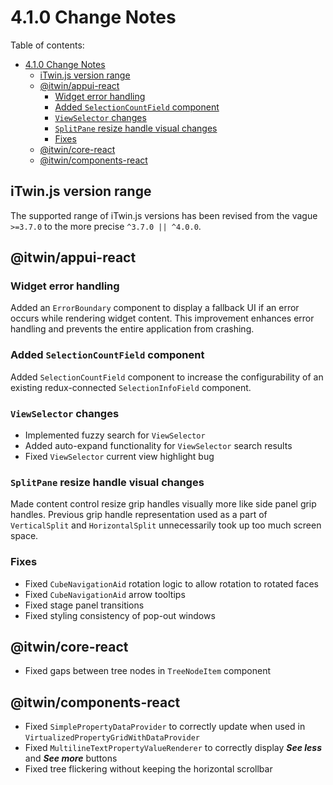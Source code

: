 # 4.1.0 Change Notes

Table of contents:

- [4.1.0 Change Notes](#410-change-notes)
  - [iTwin.js version range](#itwinjs-version-range)
  - [@itwin/appui-react](#itwinappui-react)
    - [Widget error handling](#widget-error-handling)
    - [Added `SelectionCountField` component](#added-selectioncountfield-component)
    - [`ViewSelector` changes](#viewselector-changes)
    - [`SplitPane` resize handle visual changes](#splitpane-resize-handle-visual-changes)
    - [Fixes](#fixes)
  - [@itwin/core-react](#itwincore-react)
  - [@itwin/components-react](#itwincomponents-react)

## iTwin.js version range

The supported range of iTwin.js versions has been revised from the vague `>=3.7.0` to the more precise `^3.7.0 || ^4.0.0`.

## @itwin/appui-react

### Widget error handling

Added an `ErrorBoundary` component to display a fallback UI if an error occurs while rendering widget content. This improvement enhances error handling and prevents the entire application from crashing.

### Added `SelectionCountField` component

Added `SelectionCountField` component to increase the configurability of an existing redux-connected `SelectionInfoField` component.

### `ViewSelector` changes

- Implemented fuzzy search for `ViewSelector`
- Added auto-expand functionality for `ViewSelector` search results
- Fixed `ViewSelector` current view highlight bug

### `SplitPane` resize handle visual changes

Made content control resize grip handles visually more like side panel grip handles. Previous grip handle representation used as a part of `VerticalSplit` and `HorizontalSplit` unnecessarily took up too much screen space.

### Fixes

- Fixed `CubeNavigationAid` rotation logic to allow rotation to rotated faces
- Fixed `CubeNavigationAid` arrow tooltips
- Fixed stage panel transitions
- Fixed styling consistency of pop-out windows

## @itwin/core-react

- Fixed gaps between tree nodes in `TreeNodeItem` component

## @itwin/components-react

- Fixed `SimplePropertyDataProvider` to correctly update when used in `VirtualizedPropertyGridWithDataProvider`
- Fixed `MultilineTextPropertyValueRenderer` to correctly display **_See less_** and **_See more_** buttons
- Fixed tree flickering without keeping the horizontal scrollbar
